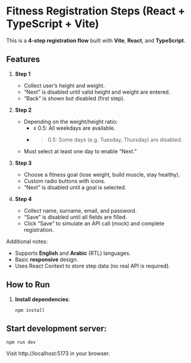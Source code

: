 # Fitness Registration Steps (React + TypeScript + Vite)

This is a **4-step registration flow** built with **Vite**, **React**, and **TypeScript**.

## Features

1. **Step 1**

   - Collect user’s height and weight.
   - “Next” is disabled until valid height and weight are entered.
   - “Back” is shown but disabled (first step).

2. **Step 2**

   - Depending on the weight/height ratio:
     - ≤ 0.5: All weekdays are available.
     - > 0.5: Some days (e.g. Tuesday, Thursday) are disabled.
   - Must select at least one day to enable “Next.”

3. **Step 3**

   - Choose a fitness goal (lose weight, build muscle, stay healthy).
   - Custom radio buttons with icons.
   - “Next” is disabled until a goal is selected.

4. **Step 4**
   - Collect name, surname, email, and password.
   - “Save” is disabled until all fields are filled.
   - Click “Save” to simulate an API call (mock) and complete registration.

Additional notes:

- Supports **English** and **Arabic** (RTL) languages.
- Basic **responsive** design.
- Uses React Context to store step data (no real API is required).

## How to Run

1. **Install dependencies**:
   ```
   npm install
   ```

## Start development server:

```
npm run dev
```

Visit http://localhost:5173 in your browser.
